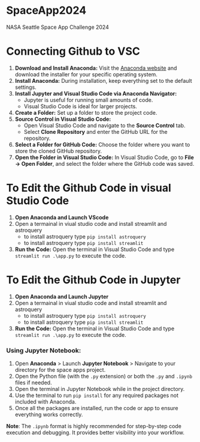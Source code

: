 # SpaceApp2024
NASA Seattle Space App Challenge 2024


# Connecting Github to VSC
1) **Download and Install Anaconda:** Visit the [Anaconda website](https://www.anaconda.com/download) and download the installer for your specific operating system.
2) **Install Anaconda:** During installation, keep everything set to the default settings.
3) **Install Jupyter and Visual Studio Code via Anaconda Navigator:**
    * Jupyter is useful for running small amounts of code.
    * Visual Studio Code is ideal for larger projects.
4) **Create a Folder:** Set up a folder to store the project code.
5) **Source Control in Visual Studio Code:**
    * Open Visual Studio Code and navigate to the **Source Control** tab.
    * Select **Clone Repository** and enter the GitHub URL for the repository.
6) **Select a Folder for GitHub Code:** Choose the folder where you want to store the cloned GitHub repository.
7) **Open the Folder in Visual Studio Code:** In Visual Studio Code, go to **File → Open Folder**, and select the folder where the GitHub code was saved.


# To Edit the Github Code in visual Studio Code 
1) **Open Anaconda and Launch VScode**
2) Open a termainal in viual studio code and install streamlit and astroquery 
    * to install astroquery type `pip install astroquery`
    * to install astroquery type `pip install streamlit`
9) **Run the Code:** Open the terminal in Visual Studio Code and type `streamlit run .\app.py` to execute the code.

# To Edit the Github Code in Jupyter 
1) **Open Anaconda and Launch  Jupyter**
2) Open a termainal in viual studio code and install streamlit and astroquery 
    * to install astroquery type `pip install astroquery`
    * to install astroquery type `pip install streamlit`
9) **Run the Code:** Open the terminal in Visual Studio Code and type `streamlit run .\app.py` to execute the code.


### Using Jupyter Notebook:

1. Open **Anaconda** > Launch **Jupyter Notebook** > Navigate to your directory for the space apps project.
2. Open the Python file (with the `.py` extension) or both the `.py` and `.ipynb` files if needed.
3. Open the terminal in Jupyter Notebook while in the project directory.
4. Use the terminal to run `pip install` for any required packages not included with Anaconda.
5. Once all the packages are installed, run the code or app to ensure everything works correctly.

**Note**: The `.ipynb` format is highly recommended for step-by-step code execution and debugging. It provides better visibility into your workflow.



